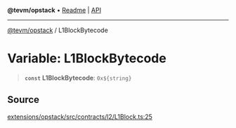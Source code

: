 **@tevm/opstack** • [Readme](../README.md) \| [API](../globals.md)

***

[@tevm/opstack](../README.md) / L1BlockBytecode

# Variable: L1BlockBytecode

> **`const`** **L1BlockBytecode**: ```0x${string}```

## Source

[extensions/opstack/src/contracts/l2/L1Block.ts:25](https://github.com/evmts/tevm-monorepo/blob/main/extensions/opstack/src/contracts/l2/L1Block.ts#L25)
